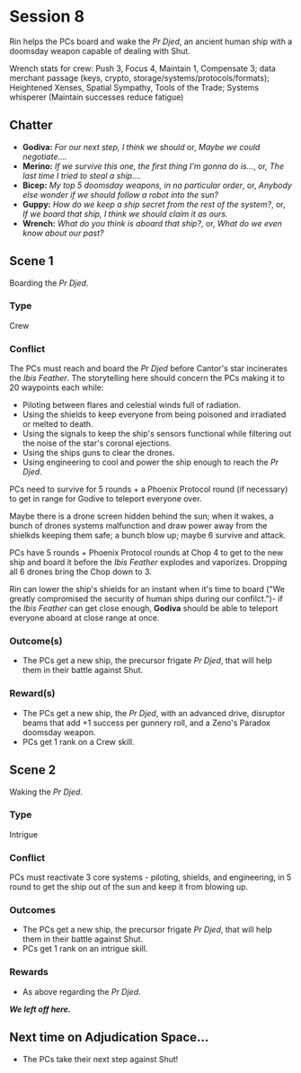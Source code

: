 # Session 8

Rin helps the PCs board and wake the *Pr Djed*, an ancient human ship with a doomsday weapon capable of dealing with Shut.

Wrench stats for crew: Push 3, Focus 4, Maintain 1, Compensate 3; data merchant passage (keys, crypto, storage/systems/protocols/formats); Heightened Xenses, Spatial Sympathy, Tools of the Trade; Systems whisperer (Maintain successes reduce fatigue)

## Chatter

- **Godiva:** *For our next step, I think we should* or, *Maybe we could negotiate....*
- **Merino:** *If we survive this one, the first thing I’m gonna do is...*, or, *The last time I tried to steal a ship….*
- **Bicep:** *My top 5 doomsday weapons, in no particular order*, or, *Anybody else wonder if we should follow a robot into the sun?*
- **Guppy:** *How do we keep a ship secret from the rest of the system?*, or, *If we board that ship, I think we should claim it as ours.*
- **Wrench:** *What do you think is aboard that ship?*, or, *What do we even know about our past?*

## Scene 1

Boarding the *Pr Djed*.

### Type

Crew

### Conflict

The PCs must reach and board the *Pr Djed* before Cantor's star incinerates the *Ibis Feather*. The storytelling here should concern the PCs making it to 20 waypoints each while:

- Piloting between flares and celestial winds full of radiation.
- Using the shields to keep everyone from being poisoned and irradiated or melted to death.
- Using the signals to keep the ship's sensors functional while filtering out the noise of the star's coronal ejections.
- Using the ships guns to clear the drones.
- Using engineering to cool and power the ship enough to reach the *Pr Djed*.

PCs need to survive for 5 rounds + a Phoenix Protocol round (if necessary) to get in range for Godive to teleport everyone over.

Maybe there is a drone screen hidden behind the sun; when it wakes, a bunch of drones systems malfunction and draw power away from the shielkds keeping them safe; a bunch blow up; maybe 6 survive and attack.

PCs have 5 rounds + Phoenix Protocol rounds at Chop 4 to get to the new ship and board it before the *Ibis Feather* explodes and vaporizes. Dropping all 6 drones bring the Chop down to 3.

Rin can lower the ship's shields for an instant when it's time to board ("We greatly compromised the security of human ships during our confilct.")- if the *Ibis Feather* can get close enough, **Godiva** should be able to teleport everyone aboard at close range at once.

### Outcome(s)

- The PCs get a new ship, the precursor frigate *Pr Djed*, that will help them in their battle against Shut.
 
### Reward(s)

- The PCs get a new ship, the *Pr Djed*, with an advanced drive, disruptor beams that add +1 success per gunnery roll, and a Zeno's Paradox doomsday weapon.
- PCs get 1 rank on a Crew skill.

## Scene 2

Waking the *Pr Djed*.

### Type

Intrigue

### Conflict

PCs must reactivate 3 core systems - piloting, shields, and engineering, in 5 round to get the ship out of the sun and keep it from blowing up.

### Outcomes

- The PCs get a new ship, the precursor frigate *Pr Djed*, that will help them in their battle against Shut.
- PCs get 1 rank on an intrigue skill.

### Rewards

- As above regarding the *Pr Djed*.

***We left off here.***

## Next time on Adjudication Space...

- The PCs take their next step against Shut!